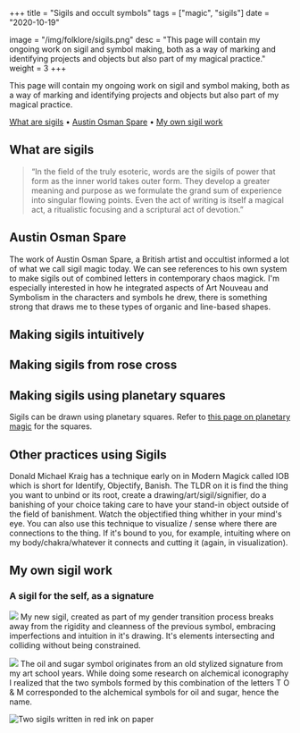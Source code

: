 +++
title = "Sigils and occult symbols"
tags = ["magic", "sigils"]
date = "2020-10-19"

image = "/img/folklore/sigils.png"
desc = "This page will contain my ongoing work on sigil and symbol making, both as a way of marking and identifying projects and objects but also part of my magical practice."
weight = 3
+++

This page will contain my ongoing work on sigil and symbol making, both as a way of marking and identifying projects and objects but also part of my magical practice.

<div class="table-of-contents">

[What are sigils](#what-are-sigils) •
[Austin Osman Spare](#austin-osman-spare) •
[My own sigil work](#my-own-sigil-work)

</div>

## What are sigils

> “In the field of the truly esoteric, words are the sigils of power that form as the inner world takes outer form. They develop a greater meaning and purpose as we formulate the grand sum of experience into singular flowing points. Even the act of writing is itself a magical act, a ritualistic focusing and a scriptural act of devotion.”

## Austin Osman Spare

The work of Austin Osman Spare, a British artist and occultist informed a lot of what we call sigil magic today. We can see references to his own system to make sigils out of combined letters in contemporary chaos magick. I'm especially interested in how he integrated aspects of Art Nouveau and Symbolism in the characters and symbols he drew, there is something strong that draws me to these types of organic and line-based shapes.

## Making sigils intuitively

## Making sigils from rose cross

## Making sigils using planetary squares

Sigils can be drawn using planetary squares.
Refer to [this page on planetary magic](/folklore/planetary-magic/) for the squares.

<div class="columns-2">



</div>

## Other practices using Sigils

Donald Michael Kraig has a technique early on in Modern Magick called IOB which is short for Identify, Objectify, Banish. The TLDR on it is find the thing you want to unbind or its root, create a drawing/art/sigil/signifier, do a banishing of your choice taking care to have your stand-in object outside of the field of banishment. Watch the objectified thing whither in your mind's eye.
You can also use this technique to visualize / sense where there are connections to the thing. If it's bound to you, for example, intuiting where on my body/chakra/whatever it connects and cutting it (again, in visualization).

## My own sigil work

### A sigil for the self, as a signature

![](/img/sigil.svg)
My new sigil, created as part of my gender transition process breaks away from the rigidity and cleanness of the previous symbol, embracing imperfections and intuition in it's drawing. It's elements intersecting and colliding without being constrained.

![](/img/logo.svg)
The oil and sugar symbol originates from an old stylized signature from my
art school years. While doing some research on alchemical iconography I
realized that the two symbols formed by this combination of the letters T
O & M corresponded to the alchemical symbols for oil and sugar, hence the
name.

![Two sigils written in red ink on paper](/img/folklore/sigils.png "Grounded in my truth, open to change")
